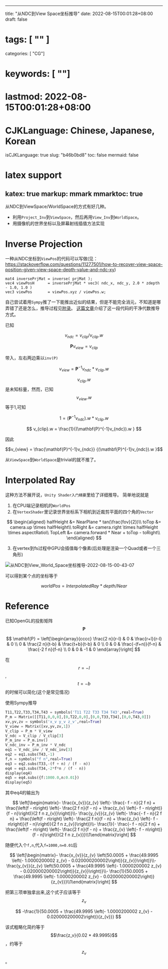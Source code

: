 
---
title: "从NDC到View Space坐标推导"
date: 2022-08-15T00:01:28+08:00
draft: false
# tags: [ "" ]
categories: [ "CG"]
# keywords: [ ""]
# lastmod: 2022-08-15T00:01:28+08:00
# CJKLanguage: Chinese, Japanese, Korean
isCJKLanguage: true
slug: "b46b0bd8"
toc: false
mermaid: false
# latex support
katex: true
markup: mmark
mmarktoc: true
---

从NDC到ViewSpace/WorldSpace的方式有好几种。
- 利用`Project_Inv`到`ViewSpace`，然后再用`View_Inv`到`WorldSpace`。
- 用摄像机的世界坐标以及屏幕射线插值方法实现

# Inverse Projection

一种从NDC坐标到`ViewPos`的代码可以写做(见：https://stackoverflow.com/questions/11277501/how-to-recover-view-space-position-given-view-space-depth-value-and-ndc-xy)

```
mat4 inversePrjMat = inverse( prjMat );
vec4 viewPosH      = inversePrjMat * vec3( ndc_x, ndc_y, 2.0 * zdepth - 1.0, 1.0 )
vec3 viewPos       = viewPos.xyz / viewPos.w;
```
自己尝试着用`Sympy`推了一下能推出近似的结果，但是不能完全消元，不知道是哪弄错了还是怎么，推导过程见[附录](#reference)。
[这篇文章](http://feepingcreature.github.io/math.html)介绍了这一段代码的干净代数推导方式。

已知

$$v_{ndc} = v_{clip} / v_{clip}.w$$ 

$$\mathbf{P} v_{view} = v_{clip}$$

带入，左右两边乘以`inv(P)`

$$v_{view} = \mathbf{P}^{-1}v_{ndc} * v_{clip}.w $$

$$v_{clip}.w$$是未知标量，然而，已知$$v_{view}.w$$等于1,可知

$$
1 = (\mathbf{P}^{-1}v_{ndc}).w * v_{clip}.w
$$

$$
v_{clip}.w = \frac{1}{(\mathbf{P}^{-1}v_{ndc}).w }
$$

因此

$$v_{view} = \frac{\mathbf{P}^{-1}v_{ndc}} {(\mathbf{P}^{-1}v_{ndc}).w }$$

从`ViewSpace`到`WorldSpace`是trivial的就不推了。
# Interpolated Ray

这种方法不展开说，`Unity Shader入门精要`里给了详细推导。
简单地说就是
1. 在CPU端记录相机的`WorldPos`
2. 在`VertexShader`里记录世界坐标系下相机到近裁剪平面的四个角的`Vector`
  
$$
\begin{aligned}
halfHeight &= NearPlane * tan(\frac{fov}{2})\\
toTop &= camera.up \times halfHeight\\
toRight &= camera.right \times halfHeight \times aspectRatio\\
TopLeft &= camera.forward * Near + toTop - toRight\\
\end{aligned}
$$

3. 在vertex到fs过程中GPU会插值每个像素(后处理是渲染一个Quad或者一个三角形)


![从NDC到View_World_Space坐标推导-2022-08-15-00-43-07](https://img.blurredcode.com/img/从NDC到View_World_Space坐标推导-2022-08-15-00-43-07.png?x-oss-process=style/compress)

可以得到某个点的坐标等于

$$
worldPos = InterpolatedRay * depth / Near
$$


# Reference

已知OpenGL的投影矩阵$$\mathbf{P}$$

$$
\mathbf{P} = 
\left[\begin{array}{cccc}
\frac{2 n}{r-l} & 0 & \frac{r+l}{r-l} & 0 \\
0 & \frac{2 n}{t-b} & \frac{t+b}{t-b} & 0 \\
0 & 0 & \frac{-(f+n)}{f-n} & \frac{-2 f n}{f-n} \\
0 & 0 & -1 & 0
\end{array}\right]
$$

在$$ r = -l $$,$$t = -b$$的时候可以简化(这个是常见情况)

使用Sympy推导

```python
T11,T22,T33,T34,T43 = symbols('T11 T22 T33 T34 T43',real=True)
P_m = Matrix([[T11,0,0,0],[0,T22,0,0],[0,0,T33,T34],[0,0,T43,0]])
xv,yv,zv = symbols('x_v y_v z_v',real=True)
V_view = Matrix([xv,yv,zv,1])
V_clip = P_m * V_view
V_ndc = V_clip / V_clip[3]
P_m_inv = P_m.inv()
V_ndc_inv = P_m_inv * V_ndc
eq1 = V_ndc_inv / V_ndc_inv[3]
eq2 = eq1.subs(T43,-1)
f,n = symbols("f n",real=True)
eq3 = eq2.subs(T33,-(f + n) / (f - n))
eq4 = eq3.subs(T34,-2*f*n / (f - n))
display(eq4)
eq5 = eq4.subs({f:1000.0,n:0.01})
display(eq5)
```

其中eq4的输出为

$$
\left[\begin{matrix}- \frac{x_{v}}{z_{v} \left(- \frac{- f - n}{2 f n} + \frac{\left(f - n\right) \left(- \frac{2 f n}{f - n} + \frac{z_{v} \left(- f - n\right)}{f - n}\right)}{2 f n z_{v}}\right)}\\- \frac{y_{v}}{z_{v} \left(- \frac{- f - n}{2 f n} + \frac{\left(f - n\right) \left(- \frac{2 f n}{f - n} + \frac{z_{v} \left(- f - n\right)}{f - n}\right)}{2 f n z_{v}}\right)}\\- \frac{1}{- \frac{- f - n}{2 f n} + \frac{\left(f - n\right) \left(- \frac{2 f n}{f - n} + \frac{z_{v} \left(- f - n\right)}{f - n}\right)}{2 f n z_{v}}}\\1\end{matrix}\right]
$$

随便代入个`f,n`,代入`f=1000,n=0.01`后

$$
\left[\begin{matrix}- \frac{x_{v}}{z_{v} \left(50.0005 + \frac{49.9995 \left(- 1.0000200002 z_{v} - 0.020000200002\right)}{z_{v}}\right)}\\- \frac{y_{v}}{z_{v} \left(50.0005 + \frac{49.9995 \left(- 1.0000200002 z_{v} - 0.020000200002\right)}{z_{v}}\right)}\\- \frac{1}{50.0005 + \frac{49.9995 \left(- 1.0000200002 z_{v} - 0.020000200002\right)}{z_{v}}}\\1\end{matrix}\right]
$$

把第三项单独拿出来,这个式子应该等于$$z_v$$

$$
-\frac{1}{50.0005 + \frac{49.9995 \left(- 1.0000200002 z_{v} - 0.020000200002\right)}{z_{v}}}
$$

该式粗略化简约等于
$$\frac{z_v}{0.02 * 49.9995}$$，约等于$$z_v$$。